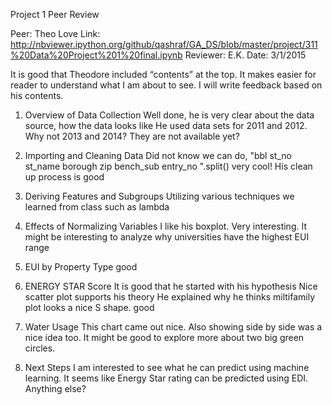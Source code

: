 Project 1 Peer Review

Peer: Theo Love
Link: http://nbviewer.ipython.org/github/qashraf/GA_DS/blob/master/project/311%20Data%20Project%201%20final.ipynb
Reviewer: E.K. 
Date: 3/1/2015



It is good that Theodore included “contents” at the top. It makes easier for reader to understand what I am about to see. I will write feedback based on his contents.

1. Overview of Data Collection
Well done, he is very clear about the data source, how the data looks like
He used data sets for 2011 and 2012. Why not 2013 and 2014? They are not available yet?

2. Importing and Cleaning Data
Did not know we can do, "bbl st_no st_name borough zip bench_sub entry_no ".split() very cool!
His clean up process is good

3. Deriving Features and Subgroups
Utilizing various techniques we learned from class such as lambda

4. Effects of Normalizing Variables
I like his boxplot. Very interesting.
It might be interesting to analyze why universities have the highest EUI range 

5. EUI by Property Type
good

6. ENERGY STAR Score
It is good that he started with his hypothesis
Nice scatter plot supports his theory
He explained why he thinks miltifamily plot looks a nice S shape. good

7. Water Usage
This chart came out nice. Also showing side by side was a nice idea too.
It might be good to explore more about two big green circles. 

8. Next Steps 
I am interested to see what he can predict using machine learning. 
It seems like Energy Star rating can be predicted using EDI. Anything else?
